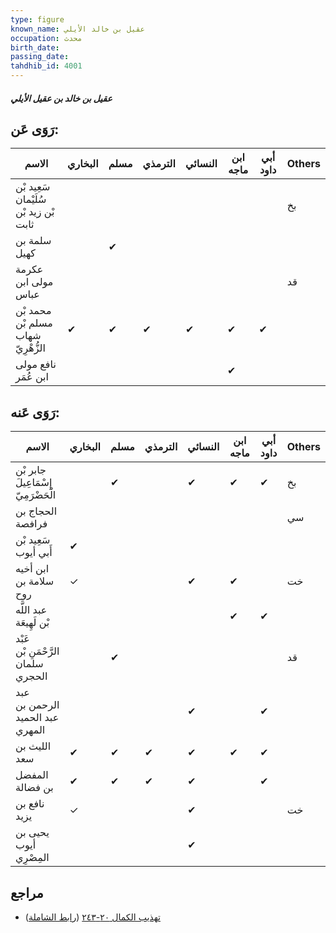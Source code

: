 ```yaml
---
type: figure
known_name: عقيل بن خالد الأيلي
occupation: محدث
birth_date:
passing_date:
tahdhib_id: 4001
---
```

##### عقيل بن خالد بن عقيل الأيلي

## رَوَى عَن:
| الاسم                                 | البخاري | مسلم | الترمذي | النسائي | ابن ماجه | أبي داود | Others |
| ------------------------------------- | ------- | ---- | ------- | ------- | -------- | -------- | ------ |
| سَعِيد بْن سُلَيْمان بْن زيد بْن ثابت |         |      |         |         |          |          | بخ     |
| سلمة بن كهيل                          |         | ✔    |         |         |          |          |        |
| عكرمة مولى ابن عباس                   |         |      |         |         |          |          | قد     |
| محمد بْن مسلم بْن شهاب الزُّهْرِيّ    | ✔       | ✔    | ✔       | ✔       | ✔        | ✔        |        |
| نافع مولى ابن عُمَر                   |         |      |         |         | ✔        |          |        |
## رَوَى عَنه:
| الاسم                               | البخاري | مسلم | الترمذي | النسائي | ابن ماجه | أبي داود | Others |
| ----------------------------------- | ------- | ---- | ------- | ------- | -------- | -------- | ------ |
| جابر بْن إِسْمَاعِيلَ الْحَضْرَمِيّ |         | ✔    |         | ✔       | ✔        | ✔        | بخ     |
| الحجاج بن فرافصة                    |         |      |         |         |          |          | سي     |
| سَعِيد بْن أَبي أيوب                | ✔       |      |         |         |          |          |        |
| ابن أخيه سلامة بن روح               | ✓       |      |         | ✔       | ✔        |          | خت     |
| عبد اللَّه بْن لَهِيعَة             |         |      |         |         | ✔        | ✔        |        |
| عَبْد الرَّحْمَنِ بْن سلمان الحجري  |         | ✔    |         |         |          |          | قد     |
| عبد الرحمن بن عبد الحميد المهري     |         |      |         | ✔       |          | ✔        |        |
| الليث بن سعد                        | ✔       | ✔    | ✔       | ✔       | ✔        | ✔        |        |
| المفضل بن فضالة                     | ✔       | ✔    | ✔       | ✔       |          | ✔        |        |
| نافع بن يزيد                        | ✓       |      |         | ✔       |          |          | خت     |
| يحيى بن أيوب المِصْرِي              |         |      |         | ✔       |          |          |        |
## مراجع
- [تهذيب الكمال ٢٠-٢٤٣](obsidian://open?vault=Tahdhib-al-Kamal&file=Figures/٤٠٠١-عقيل%20بن%20خالد%20بن%20عقيل%20الأيلي) ([رابط الشاملة](https://shamela.ws/book/3722/10373))